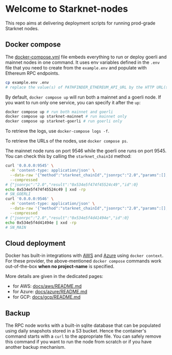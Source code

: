 # Welcome to Starknet-nodes

This repo aims at delivering deployment scripts for running prod-grade Starknet nodes.

## Docker compose

The [docker-compose.yml](./docker-compose.yml) file embeds everything to run or deploy goerli and mainnet nodes in one command.
It uses env variables defined in the `.env` file that you need to create from the `example.env` and populate with Ethereum RPC endpoints.

```bash
cp example.env .env
# replace the value(s) of PATHFINDER_ETHEREUM_API_URL by the HTTP URL(s) pointing to your Ethereum node's endpoint
```

By default, `docker compose up` will run both a mainnet and a goerli node. If you want to run only one service, you can specify it after the `up`:

```bash
docker compose up # run both mainnet and goerli
docker compose up starknet-mainnet # run mainnet only
docker compose up starknet-goerli # run goerli only
```

To retrieve the logs, use `docker-compose logs -f`.

To retrieve the URLs of the nodes, use `docker compose ps`.

The mainnet node runs on port 9546 while the goerli one runs on port 9545. You can check this by calling the `starknet_chainId` method:

```bash
curl '0.0.0.0:9545' \
  -H 'content-type: application/json' \
  --data-raw '{"method":"starknet_chainId","jsonrpc":"2.0","params":[],"id":0}' \
  --compressed
# {"jsonrpc":"2.0","result":"0x534e5f474f45524c49","id":0}
echo 0x534e5f474f45524c49 | xxd -rp
# SN_GOERLI
curl '0.0.0.0:9546' \
  -H 'content-type: application/json' \
  --data-raw '{"method":"starknet_chainId","jsonrpc":"2.0","params":[],"id":0}' \
  --compressed
# {"jsonrpc":"2.0","result":"0x534e5f4d41494e","id":0}
echo 0x534e5f4d41494e | xxd -rp
# SN_MAIN
```

## Cloud deployment

Docker has built-in integrations with [AWS](https://docs.docker.com/cloud/ecs-integration/) and [Azure](https://docs.docker.com/cloud/aci-integration/) using `docker context`.
For these provider, the above-mentioned `docker compose` commands work out-of-the-box **when no project-name** is specified.

More details are given in the dedicated pages:

- for AWS: [docs/aws/README.md](./docs/aws/README.md)
- for Azure: [docs/azure/README.md](./docs/azure/README.md)
- for GCP: [docs/gcp/README.md](./docs/gcp/README.md)

## Backup

The RPC node works with a built-in sqlite database that can be populated using daily snapshots stored in a S3 bucket.
Hence the container's command starts with a `curl` to the appropriate file. You can safely remove this command if you want to run the node from scratch or if you have another backup mechanism.
